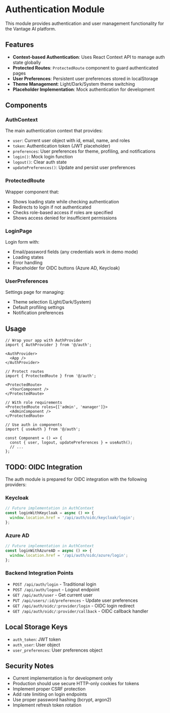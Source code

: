 # Authentication Module

This module provides authentication and user management functionality for the Vantage AI platform.

## Features

- **Context-based Authentication**: Uses React Context API to manage auth state globally
- **Protected Routes**: `ProtectedRoute` component to guard authenticated pages
- **User Preferences**: Persistent user preferences stored in localStorage
- **Theme Management**: Light/Dark/System theme switching
- **Placeholder Implementation**: Mock authentication for development

## Components

### AuthContext
The main authentication context that provides:
- `user`: Current user object with id, email, name, and roles
- `token`: Authentication token (JWT placeholder)
- `preferences`: User preferences for theme, profiling, and notifications
- `login()`: Mock login function
- `logout()`: Clear auth state
- `updatePreferences()`: Update and persist user preferences

### ProtectedRoute
Wrapper component that:
- Shows loading state while checking authentication
- Redirects to login if not authenticated
- Checks role-based access if roles are specified
- Shows access denied for insufficient permissions

### LoginPage
Login form with:
- Email/password fields (any credentials work in demo mode)
- Loading states
- Error handling
- Placeholder for OIDC buttons (Azure AD, Keycloak)

### UserPreferences
Settings page for managing:
- Theme selection (Light/Dark/System)
- Default profiling settings
- Notification preferences

## Usage

```tsx
// Wrap your app with AuthProvider
import { AuthProvider } from '@/auth';

<AuthProvider>
  <App />
</AuthProvider>

// Protect routes
import { ProtectedRoute } from '@/auth';

<ProtectedRoute>
  <YourComponent />
</ProtectedRoute>

// With role requirements
<ProtectedRoute roles={['admin', 'manager']}>
  <AdminComponent />
</ProtectedRoute>

// Use auth in components
import { useAuth } from '@/auth';

const Component = () => {
  const { user, logout, updatePreferences } = useAuth();
  // ...
};
```

## TODO: OIDC Integration

The auth module is prepared for OIDC integration with the following providers:

### Keycloak
```typescript
// Future implementation in AuthContext
const loginWithKeycloak = async () => {
  window.location.href = '/api/auth/oidc/keycloak/login';
};
```

### Azure AD
```typescript
// Future implementation in AuthContext
const loginWithAzureAD = async () => {
  window.location.href = '/api/auth/oidc/azure/login';
};
```

### Backend Integration Points
- `POST /api/auth/login` - Traditional login
- `POST /api/auth/logout` - Logout endpoint
- `GET /api/auth/user` - Get current user
- `PUT /api/users/:id/preferences` - Update user preferences
- `GET /api/auth/oidc/:provider/login` - OIDC login redirect
- `GET /api/auth/oidc/:provider/callback` - OIDC callback handler

## Local Storage Keys

- `auth_token`: JWT token
- `auth_user`: User object
- `user_preferences`: User preferences object

## Security Notes

- Current implementation is for development only
- Production should use secure HTTP-only cookies for tokens
- Implement proper CSRF protection
- Add rate limiting on login endpoints
- Use proper password hashing (bcrypt, argon2)
- Implement refresh token rotation
